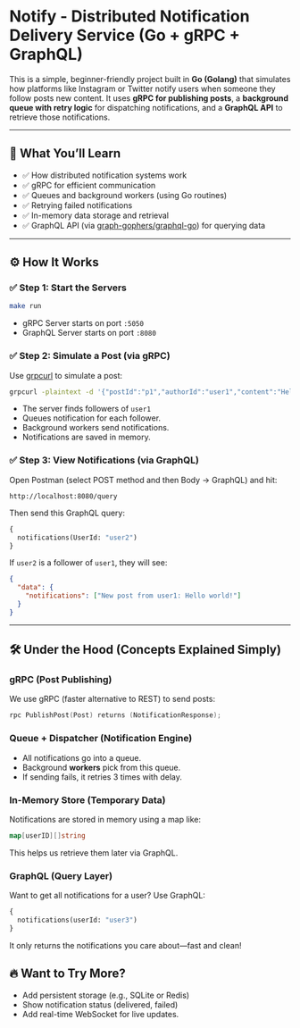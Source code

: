 # Notify - Distributed Notification Delivery Service (Go + gRPC + GraphQL)

This is a simple, beginner-friendly project built in **Go (Golang)** that simulates how platforms like Instagram or Twitter notify users when someone they follow posts new content. It uses **gRPC for publishing posts**, a **background queue with retry logic** for dispatching notifications, and a **GraphQL API** to retrieve those notifications.

---

## 🧠 What You’ll Learn

- ✅ How distributed notification systems work
- ✅ gRPC for efficient communication
- ✅ Queues and background workers (using Go routines)
- ✅ Retrying failed notifications
- ✅ In-memory data storage and retrieval
- ✅ GraphQL API (via [graph-gophers/graphql-go](https://github.com/graph-gophers/graphql-go)) for querying data

---

## ⚙️ How It Works

### ✅ Step 1: Start the Servers

```bash
make run
```

- gRPC Server starts on port `:5050`
- GraphQL Server starts on port `:8080`

### ✅ Step 2: Simulate a Post (via gRPC)

Use [grpcurl](https://github.com/fullstorydev/grpcurl) to simulate a post:

```bash
grpcurl -plaintext -d '{"postId":"p1","authorId":"user1","content":"Hello world!"}' localhost:5050 post.PostService/PublishPost
```

- The server finds followers of `user1`
- Queues notification for each follower.
- Background workers send notifications.
- Notifications are saved in memory.

### ✅ Step 3: View Notifications (via GraphQL)

Open Postman (select POST method and then Body -> GraphQL) and hit:
```
http://localhost:8080/query
```

Then send this GraphQL query:

```graphql
{
  notifications(UserId: "user2")
}
```

If `user2` is a follower of `user1`, they will see:
```json
{
  "data": {
    "notifications": ["New post from user1: Hello world!"]
  }
}
```

---

## 🛠 Under the Hood (Concepts Explained Simply)

### gRPC (Post Publishing)

We use gRPC (faster alternative to REST) to send posts:
```go
rpc PublishPost(Post) returns (NotificationResponse);
```

### Queue + Dispatcher (Notification Engine)

- All notifications go into a queue.
- Background **workers** pick from this queue.
- If sending fails, it retries 3 times with delay.

### In-Memory Store (Temporary Data)

Notifications are stored in memory using a map like:
```go
map[userID][]string
```

This helps us retrieve them later via GraphQL.

### GraphQL (Query Layer)

Want to get all notifications for a user? Use GraphQL:
```graphql
{
  notifications(userId: "user3")
}
```

It only returns the notifications you care about—fast and clean!


## 🔥 Want to Try More?

- Add persistent storage (e.g., SQLite or Redis)
- Show notification status (delivered, failed)
- Add real-time WebSocket for live updates.
